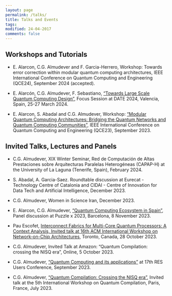 ```yaml
---
layout: page
permalink: /talks/
title: Talks and Events
tags: 
modified: 24-04-2017
comments: false
---
```


## Workshops and Tutorials
+ E. Alarcon, C.G. Almudever and F. Garcia-Herrero, Workshop: Towards error correction within modular quantum computing architectures, IEEE International Conference on Quantum Computing and Engineering (QCE24), September 2024 (accepted).
  
+ E. Alarcón, C.G. Almudever, F. Sebastiano, [“Towards Large Scale Quantum Computing Design”](https://www.date-conference.com/programme), Focus Session at DATE 2024, Valencia, Spain, 25-27 March 2024.
  
+ E. Alarcon, S. Abadal and C.G. Almudever, Workshop: [“Modular Quantum Computing Architectures: Bridging the Quantum Networks and Quantum Computing Communities”](https://qce.quantum.ieee.org/2023/workshops-program/), IEEE International Conference on Quantum Computing and Engineering (QCE23), September 2023.
  
## Invited Talks, Lectures and Panels
+ C.G. Almudever, XIX Winter Seminar, Red de Computación de Altas Prestaciones sobre Arquitecturas Paralelas Heterogéneas (CAPAP-H) at the University of La Laguna (Tenerife, Spain), February 2024.
  
+ S. Abadal, A. Garcia-Saez. Roundtable discussion at Eurecat - Technology Centre of Catalonia and CIDAI - Centre of Innovation for Data Tech and Artificial Intelligence, December 2023.

+ C.G. Almudever, Women in Science Iran, December 2023.
  
+ E. Alarcon, C.G. Almudever, [“Quantum Computing Ecosystem in Spain”](https://www.puzzlex.io/puzzle-x-2023/puzzle-x-qa-speakers), Panel discussion at Puzzle x 2023, Barcelona, 8 November 2023.
  
+ Pau Escofet, [Interconnect Fabrics for Multi-Core Quantum Processors: A Context Analysis, Invited talk at 16th ACM International Workshop on Network-on-Chip Architectures](https://dl.acm.org/doi/10.1145/3610396.3623267), Toronto, Canada, 28 October 2023.
  
+ C.G. Almudever, Invited Talk at Amazon: “Quantum Compilation: crossing the NISQ era”, Online, 5 October 2023.
  
+ C.G. Almudever, [“Quantum Computing and its applications”](https://www.res.es/es/eventos/17th-res-users-conference) at 17th RES Users Conference, September 2023.
  
+ C.G. Almudever, [“Quantum Compilation: Crossing the NISQ era”](https://quantum-compilers.github.io/iwqc2023/), Invited talk at the 5th International Workshop on Quantum Compilation, Paris, France, July 2023.





